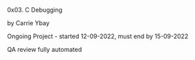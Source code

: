 0x03. C Debugging

by Carrie Ybay

Ongoing Project - started 12-09-2022, must end by 15-09-2022

QA review fully automated
